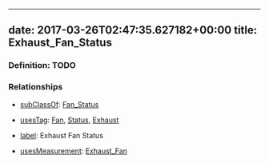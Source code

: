 
---
date: 2017-03-26T02:47:35.627182+00:00
title: Exhaust_Fan_Status
---
### Definition: TODO

### Relationships

* [subClassOf](http://www.w3.org/2000/01/rdf-schema#subClassOf): [Fan_Status](https://brickschema.org/schema/1.0/Brick#Fan_Status)

* [usesTag](https://brickschema.org/schema/1.0/BrickFrame#usesTag): [Fan](https://brickschema.org/schema/1.0/BrickTag#Fan), [Status](https://brickschema.org/schema/1.0/BrickTag#Status), [Exhaust](https://brickschema.org/schema/1.0/BrickTag#Exhaust)

* [label](http://www.w3.org/2000/01/rdf-schema#label): Exhaust Fan Status

* [usesMeasurement](https://brickschema.org/schema/1.0/BrickFrame#usesMeasurement): [Exhaust_Fan](https://brickschema.org/schema/1.0/Brick#Exhaust_Fan)
